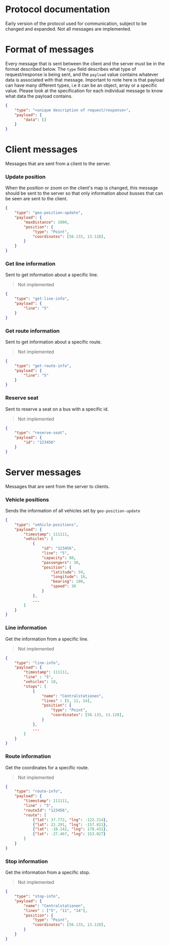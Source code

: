 # Protocol documentation
Early version of the protocol used for communication, subject to be changed and expanded. Not all messages are implemented.

# Format of messages

Every message that is sent between the client and the server must be in the format described below. The `type` field describes what type of request/response is being sent, and the `payload` value contains whatever data is associated with that message. Important to note here is that payload can have many different types, i.e it can be an object, array or a specific value. Please look at the specification for each individual message to know what data the payload contains.

```json
{
    "type": "<unique description of request/response>",
    "payload": {
        "data": []
    }
}
```

# Client messages
Messages that are sent from a client to the server.

### Update position
When the position or zoom on the client's map is changed, this message should be sent to the server so that only information about busses that can be seen are sent to the client.
```json
{
    "type": "geo-position-update",
    "payload": {
        "maxDistance": 1000,
        "position": {
            "type": "Point",
            "coordinates": [56.133, 13.128],
        }
    }
}
```

### Get line information
Sent to get information about a specific line.
> Not implemented
```json
{
    "type": "get-line-info",
    "payload": {
        "line": "5"
    }
}
```

### Get route information
Sent to get information about a specific route.
> Not implemented
```json
{
    "type": "get-route-info",
    "payload": {
        "line": "5"
    }
}
```

### Reserve seat
Sent to reserve a seat on a bus with a specific id.
> Not implemented
```json
{
    "type": "reserve-seat",
    "payload": {
        "id": "123456"
    }
}
```

# Server messages
Messages that are sent from the server to clients.

### Vehicle positions
Sends the information of all vehicles set by `geo-position-update`
```json
{
    "type": "vehicle-positions",
    "payload": {
        "timestamp": 111111,
        "vehicles": [
            {
                "id": "123456",
                "line": "5",
                "capacity": 80,
                "passengers": 30,
                "position": {
                    "latitude": 59,
                    "longitude": 16,
                    "bearing": 180,
                    "speed": 30
                }
            },
            ...
        ]
    }
}
```

### Line information
Get the information from a specific line.
>  Not implemented
```json
{
    "type": "line-info",
    "payload": {
        "timestamp": 111111,
        "line" : "5",
        "vehicles": 10,
        "stops": [
            {
                "name": "Centralstationen",
                "lines" : [5, 11, 14],
                "position": {
                    "type": "Point",
                    "coordinates": [56.133, 13.128],
                }
            },
            ...
        ]
    }
}
```

### Route information
Get the coordinates for a specific route.
>  Not implemented
```json
{
    "type": "route-info",
    "payload": {
        "timestamp": 111111,
        "line" : "5",
        "routeId": "123456",
        "route": [
            {"lat": 37.772, "lng": -122.214},
            {"lat": 21.291, "lng": -157.821},
            {"lat": -18.142, "lng": 178.431},
            {"lat": -27.467, "lng": 153.027}
        ]
    }
}
```

### Stop information
Get the information from a specific stop.
>  Not implemented
```json
{
    "type": "stop-info",
    "payload": {
        "name": "Centralstationen",
        "lines" : ["5", "11", "14"],
        "position": {
            "type": "Point",
            "coordinates": [56.133, 13.128],
        } 
    }
}
```